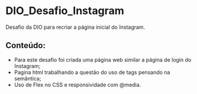 # DIO_Desafio_Instagram
Desafio da DIO para recriar a página inicial do Instagram.

## Conteúdo:
* Para este desafio foi criada uma página web similar a página de login do Instagram;
* Pagina html trabalhando a questão do uso de tags pensando na semântica;
* Uso de Flex no CSS e responsividade com @media.

